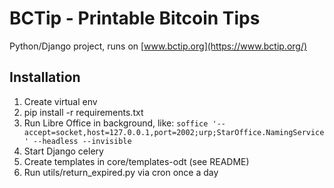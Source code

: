# BCTip - Printable Bitcoin Tips

Python/Django project, runs on [www.bctip.org](https://www.bctip.org/)

## Installation
1. Create virtual env
2. pip install -r requirements.txt
3. Run Libre Office in background, like: ```soffice '--accept=socket,host=127.0.0.1,port=2002;urp;StarOffice.NamingService' --headless --invisible```
4. Start Django celery
5. Create templates in core/templates-odt (see README)
6. Run utils/return_expired.py via cron once a day
